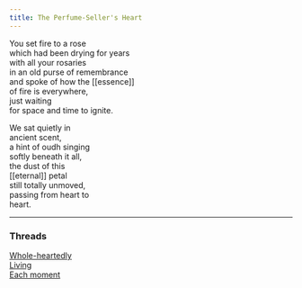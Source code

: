 ```yaml
---
title: The Perfume-Seller's Heart
---
```


You set fire to a rose  
which had been drying for years  
with all your rosaries  
in an old purse of remembrance  
and spoke of how the [[essence]]  
of fire is everywhere,  
just waiting  
for space and time to ignite.  
  
We sat quietly in  
ancient scent,  
a hint of oudh singing  
softly beneath it all,  
the dust of this  
[[eternal]] petal  
still totally unmoved,   
passing from heart to  
heart.  

---  

### Threads  
  
[Whole-heartedly](https://thebluebook.co.za/canto-iii/adam.html)  
[Living](https://living.thebluebook.co.za/faith/longing_life.html)  
[Each moment](https://dyeing.thebluebook.co.za/?stackedPages=%2Fnow)